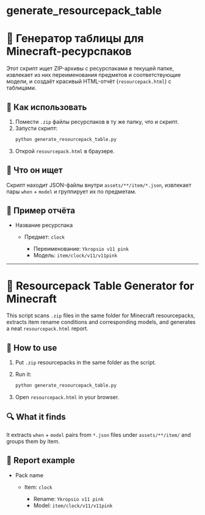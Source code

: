 # generate_resourcepack_table

# 🧊 Генератор таблицы для Minecraft-ресурспаков

Этот скрипт ищет ZIP-архивы с ресурспаками в текущей папке, извлекает из них переименования предметов и соответствующие модели, и создаёт красивый HTML-отчёт (`resourcepack.html`) с таблицами.

## 📂 Как использовать

1. Помести `.zip` файлы ресурспаков в ту же папку, что и скрипт.
2. Запусти скрипт:
   ```bash
   python generate_resourcepack_table.py


3. Открой `resourcepack.html` в браузере.

## 🔎 Что он ищет

Скрипт находит JSON-файлы внутри `assets/**/item/*.json`, извлекает пары `when` + `model` и группирует их по предметам.

## 📄 Пример отчёта

* Название ресурспака

  * Предмет: `clock`

    * Переименование: `Ykropsio v11 pink`
    * Модель: `item/clock/v11/v11pink`

---

# 🧊 Resourcepack Table Generator for Minecraft

This script scans `.zip` files in the same folder for Minecraft resourcepacks, extracts item rename conditions and corresponding models, and generates a neat `resourcepack.html` report.

## 📂 How to use

1. Put `.zip` resourcepacks in the same folder as the script.
2. Run it:

   ```bash
   python generate_resourcepack_table.py
   ```
3. Open `resourcepack.html` in your browser.

## 🔍 What it finds

It extracts `when` + `model` pairs from `*.json` files under `assets/**/item/` and groups them by item.

## 📄 Report example

* Pack name

  * Item: `clock`

    * Rename: `Ykropsio v11 pink`
    * Model: `item/clock/v11/v11pink`
